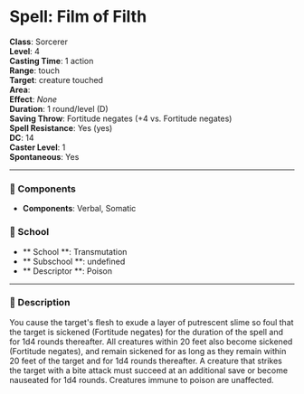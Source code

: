 
# Spell: Film of Filth
**Class**: Sorcerer  
**Level**: 4  
**Casting Time**: 1 action  
**Range**: touch  
**Target**: creature touched  
**Area**:   
**Effect**: _None_  
**Duration**: 1 round/level (D)  
**Saving Throw**: Fortitude negates (+4 vs. Fortitude negates)  
**Spell Resistance**: Yes (yes)  
**DC**: 14  
**Caster Level**: 1  
**Spontaneous**: Yes

---

### 🔮 Components
- **Components**: Verbal, Somatic

### 🏫 School
- ** School **: Transmutation
- ** Subschool **: undefined
- ** Descriptor **: Poison
---

### 📜 Description
You cause the target's flesh to exude a layer of putrescent slime so foul that the target is sickened (Fortitude negates) for the duration of the spell and for 1d4 rounds thereafter. All creatures within 20 feet also become sickened (Fortitude negates), and remain sickened for as long as they remain within 20 feet of the target and for 1d4 rounds thereafter. A creature that strikes the target with a bite attack must succeed at an additional save or become nauseated for 1d4 rounds. Creatures immune to poison are unaffected.

